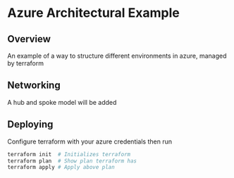 # Azure Architectural Example
## Overview
An example of a way to structure different environments in azure, managed by terraform

## Networking
A hub and spoke model will be added

## Deploying
Configure terraform with your azure credentials then run
```sh
terraform init  # Initializes terraform
terraform plan  # Show plan terraform has
terraform apply # Apply above plan
```